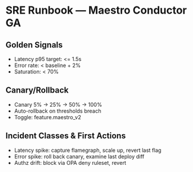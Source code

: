 # SRE Runbook — Maestro Conductor GA

## Golden Signals
- Latency p95 target: <= 1.5s
- Error rate: < baseline + 2%
- Saturation: < 70%

## Canary/Rollback
- Canary 5% → 25% → 50% → 100%
- Auto-rollback on thresholds breach
- Toggle: feature.maestro_v2

## Incident Classes & First Actions
- Latency spike: capture flamegraph, scale up, revert last flag
- Error spike: roll back canary, examine last deploy diff
- Authz drift: block via OPA deny ruleset, revert
